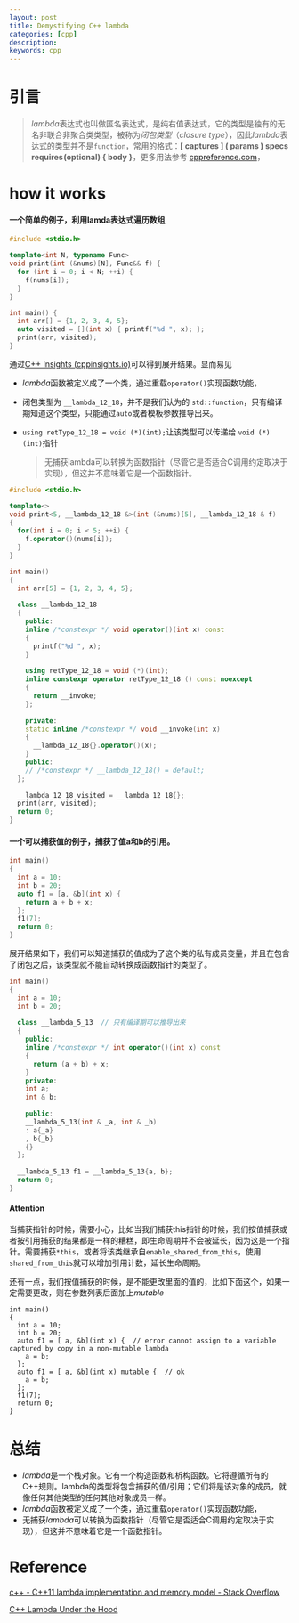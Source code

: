 ```yaml
---
layout: post
title: Demystifying C++ lambda
categories: [cpp]
description: 
keywords: cpp
---
```


# 引言
> *lambda*表达式也叫做匿名表达式，是纯右值表达式，它的类型是独有的无名非联合非聚合类类型，被称为*闭包类型*（*closure type*），因此*lambda*表达式的类型并不是`function`，常用的格式：**[ captures ] ( params ) specs requires ﻿(optional) { body }**，更多用法参考 [cppreference.com](https://en.cppreference.com/w/cpp/language/lambda)，

# how it works

#### **一个简单的例子，利用lamda表达式遍历数组**

```c++
#include <stdio.h>

template<int N, typename Func>
void print(int (&nums)[N], Func&& f) {
  for (int i = 0; i < N; ++i) {
    f(nums[i]);
  }
}

int main() {
  int arr[] = {1, 2, 3, 4, 5};
  auto visited = [](int x) { printf("%d ", x); };
  print(arr, visited);
}
```

通过[C++ Insights (cppinsights.io)](https://cppinsights.io/)可以得到展开结果。显而易见

+ *lambda*函数被定义成了一个类，通过重载`operator()`实现函数功能，

+ 闭包类型为 `__lambda_12_18`，并不是我们认为的 `std::function`，只有编译期知道这个类型，只能通过`auto`或者模板参数推导出来。

+ `using retType_12_18 = void (*)(int);`让该类型可以传递给 `void (*)(int)`指针

  > 无捕获lambda可以转换为函数指针（尽管它是否适合C调用约定取决于实现），但这并不意味着它是一个函数指针。

```C++
#include <stdio.h>

template<>
void print<5, __lambda_12_18 &>(int (&nums)[5], __lambda_12_18 & f)
{
  for(int i = 0; i < 5; ++i) {
    f.operator()(nums[i]);
  }
}

int main()
{
  int arr[5] = {1, 2, 3, 4, 5};
    
  class __lambda_12_18
  {
    public: 
    inline /*constexpr */ void operator()(int x) const
    {
      printf("%d ", x);
    }
    
    using retType_12_18 = void (*)(int);
    inline constexpr operator retType_12_18 () const noexcept
    {
      return __invoke;
    };
    
    private: 
    static inline /*constexpr */ void __invoke(int x)
    {
      __lambda_12_18{}.operator()(x);
    }
    public:
    // /*constexpr */ __lambda_12_18() = default;
  };
  
  __lambda_12_18 visited = __lambda_12_18{};
  print(arr, visited);
  return 0;
}
```



#### **一个可以捕获值的例子，捕获了值a和b的引用。**

```c++
int main()
{
  int a = 10;
  int b = 20;
  auto f1 = [a, &b](int x) { 
  	return a + b + x;
  };
  f1(7);
  return 0;
}
```

展开结果如下，我们可以知道捕获的值成为了这个类的私有成员变量，并且在包含了闭包之后，该类型就不能自动转换成函数指针的类型了。

```c++
int main()
{
  int a = 10;
  int b = 20;
    
  class __lambda_5_13  // 只有编译期可以推导出来
  {
    public: 
    inline /*constexpr */ int operator()(int x) const
    {
      return (a + b) + x;
    }
    private: 
    int a;
    int & b;
    
    public:
    __lambda_5_13(int & _a, int & _b)
    : a{_a}
    , b{_b}
    {}
  };
  
  __lambda_5_13 f1 = __lambda_5_13{a, b};
  return 0;
}
```

#### Attention

当捕获指针的时候，需要小心，比如当我们捕获this指针的时候，我们按值捕获或者按引用捕获的结果都是一样的糟糕，即生命周期并不会被延长，因为这是一个指针。需要捕获`*this`，或者将该类继承自`enable_shared_from_this`，使用 `shared_from_this`就可以增加引用计数，延长生命周期。

还有一点，我们按值捕获的时候，是不能更改里面的值的，比如下面这个，如果一定需要更改，则在参数列表后面加上*mutable*

```
int main()
{
  int a = 10;
  int b = 20;
  auto f1 = [ a, &b](int x) {  // error cannot assign to a variable captured by copy in a non-mutable lambda
  	a = b;
  };
  auto f1 = [ a, &b](int x) mutable {  // ok
  	a = b;
  };  
  f1(7);
  return 0;
}
```

# 总结

+ *lambda*是一个栈对象。它有一个构造函数和析构函数。它将遵循所有的C++规则。lambda的类型将包含捕获的值/引用；它们将是该对象的成员，就像任何其他类型的任何其他对象成员一样。
+ *lambda*函数被定义成了一个类，通过重载`operator()`实现函数功能，
+ 无捕获*lambda*可以转换为函数指针（尽管它是否适合C调用约定取决于实现），但这并不意味着它是一个函数指针。


# Reference

[c++ - C++11 lambda implementation and memory model - Stack Overflow](https://stackoverflow.com/questions/12202656/c11-lambda-implementation-and-memory-model)

[C++ Lambda Under the Hood](https://medium.com/software-design/c-lambda-under-the-hood-9b5cd06e550a)

